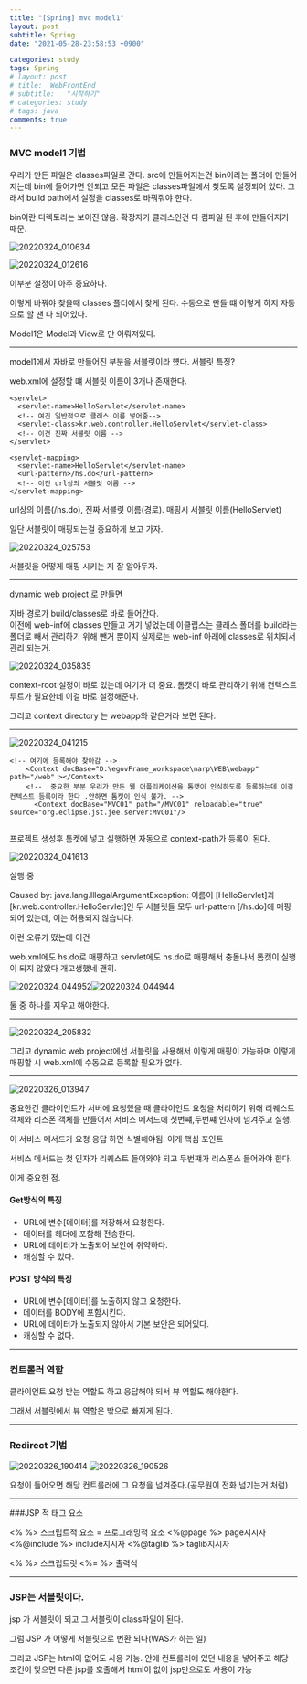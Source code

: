 ```yaml
---
title: "[Spring] mvc model1"
layout: post
subtitle: Spring
date: "2021-05-28-23:58:53 +0900"

categories: study
tags: Spring
# layout: post
# title:  WebFrontEnd
# subtitle:   "시작하기"
# categories: study
# tags: java
comments: true
---
```


### MVC model1 기법

우리가 만든 파일은 classes파일로 간다.
src에 만들어지는건 bin이라는 폴더에 만들어지는데 bin에 들어가면 안되고 모든 파일은 classes파일에서 찾도록 설정되어 있다. 그래서 build path에서 설정을 classes로 바꿔줘야 한다.

bin이란 디렉토리는 보이진 않음. 확장자가 클래스인건 다 컴파일 된 후에 만들어지기 때문.

![20220324_010634](/assets/20220324_010634.png)

![20220324_012616](/assets/20220324_012616.png)


이부분 설정이 아주 중요하다.


이렇게 바꿔야 찾을때 classes 폴더에서 찾게 된다.
수동으로 만들 떄 이렇게 하지 자동으로 할 땐 다 되어있다.


Model1은 Model과 View로 만 이뤄져있다.


-----

model1에서 자바로 만들어진 부분을 서블릿이라 헀다.
서블릿 특징?



web.xml에 설정할 떄 서블릿 이름이 3개나 존재한다.

```
<servlet>
  <servlet-name>HelloServlet</servlet-name>
  <!-- 여긴 일반적으로 클래스 이름 넣어줌-->
  <servlet-class>kr.web.controller.HelloServlet</servlet-class>
  <!-- 이건 진짜 서블릿 이름 -->
</servlet>

<servlet-mapping>
  <servlet-name>HelloServlet</servlet-name>
  <url-pattern>/hs.do</url-pattern>
  <!-- 이건 url상의 서블릿 이름 -->
</servlet-mapping>

```
url상의 이름(/hs.do), 진짜 서블릿 이름(경로). 매핑시 서블릿 이름(HelloServlet)


일단 서블릿이 매핑되는걸 중요하게 보고 가자.

![20220324_025753](/assets/20220324_025753.png)

서블릿을 어떻게 매핑 시키는 지 잘 알아두자.


---------

dynamic web project 로 만들면

자바 경로가 build/classes로 바로 들어간다.  
이전에 web-inf에 classes 만들고 거기 넣었는데
이클립스는 클래스 폴더를 build라는 폴더로 빼서 관리하기 위해 뺀거 뿐이지 실제로는 web-inf 아래에 classes로 위치되서 관리 되는거.

![20220324_035835](/assets/20220324_035835.png)

context-root 설정이 바로 있는데 여기가 더 중요.
톰캣이 바로 관리하기 위해 컨텍스트 루트가 필요한데 이걸 바로 설정해준다.

그리고 context directory 는 webapp와 같은거라 보면 된다.



------

![20220324_041215](/assets/20220324_041215.png)

```
<!-- 여기에 등록해야 찾아감 -->
	<Context docBase="D:\egovFrame_workspace\narp\WEB\webapp" path="/web" ></Context>
    <!--  중요한 부분 우리가 만든 웹 어플리케이션을 톰캣이 인식하도록 등록하는데 이걸 컨텍스트 등록이라 한다 .안하면 톰캣이 인식 불가. -->
      <Context docBase="MVC01" path="/MVC01" reloadable="true" source="org.eclipse.jst.jee.server:MVC01"/>


```

프로젝트 생성후 톰켓에 넣고 실행하면 자동으로 context-path가 등록이 된다.


![20220324_041613](/assets/20220324_041613.png)


실행 중


Caused by: java.lang.IllegalArgumentException: 이름이 [HelloServlet]과 [kr.web.controller.HelloServlet]인 두 서블릿들 모두 url-pattern [/hs.do]에 매핑되어 있는데, 이는 허용되지 않습니다.

이런 오류가 떴는데 이건

web.xml에도 hs.do로 매핑하고 servlet에도 hs.do로 매핑해서 충돌나서 톰캣이 실행이 되지 않았다 개고생했네 괜히.


![20220324_044952](/assets/20220324_044952.png)![20220324_044944](/assets/20220324_044944.png)

둘 중 하나를 지우고 해야한다.

---

![20220324_205832](/assets/20220324_205832.png)

그리고 dynamic web project에선 서블릿을 사용해서 이렇게 매핑이 가능하며
이렇게 매핑할 시 web.xml에 수동으로 등록할 필요가 없다.

-----


![20220326_013947](/assets/20220326_013947.png)




중요한건 클라이언트가 서버에 요청했을 때 클라이언트 요청을 처리하기 위해 리퀘스트 객체와 리스폰 객체를 만들어서 서비스 메서드에 첫번쨰,두번쨰 인자에 넘겨주고 실행.

이 서비스 메서드가 요청 응답 하면 식별해야됨.
이게 핵심 포인트

서비스 메서드는 첫 인자가 리퀘스트 들어와야 되고 두번쨰가 리스폰스 들어와야 한다.

이게 중요한 점.

#### Get방식의 특징
- URL에 변수[데이터]를 저장해서 요청한다.
- 데이터를 헤더에 포함해 전송한다.
- URL에 데이터가 노출되어 보안에 취약하다.
- 캐싱할 수 있다.

#### POST 방식의 특징

- URL에 변수[데이터]를 노출하지 않고 요청한다.
- 데이터를 BODY에 포함시킨다.
- URL에 데이터가 노출되지 않아서 기본 보안은 되어있다.
- 캐싱할 수 없다.

-------


### 컨트롤러 역할

클라이언트 요청 받는 역할도 하고 응답해야 되서 뷰 역할도 해야한다.

그래서 서블릿에서 뷰 역할은 밖으로 빠지게 된다.


----

### Redirect 기법

![20220326_190414](/assets/20220326_190414.png)
![20220326_190526](/assets/20220326_190526.png)

요청이 들어오면 해당 컨트롤러에 그 요청을 넘겨준다.(공무원이 전화 넘기는거 처럼)

-----


###JSP 적 태그 요소

<% %>
스크립트적 요소 = 프로그래밍적 요소
<%@page %> page지시자
<%@include %> include지시자
<%@taglib %> taglib지시자

<% %> 스크립트릿
<%= %> 출력식

-----

### JSP는 서블릿이다.

jsp 가 서블릿이 되고 그 서블릿이 class파일이 된다.

그럼 JSP 가 어떻게 서블릿으로 변환 되나(WAS가 하는 일)


그리고 JSP는 html이 없어도 사용 가능. 안에 컨트롤러에 있던 내용을 넣어주고 해당 조건이 맞으면 다른 jsp를 호출해서 html이 없이 jsp만으로도 사용이 가능
